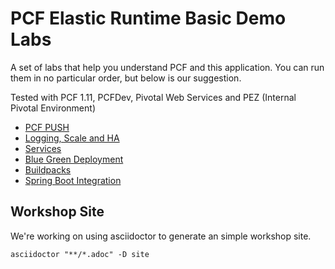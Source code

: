 # PCF Elastic Runtime Basic Demo Labs
A set of labs that help you understand PCF and this application. 
You can run them in no particular order, but below is our suggestion. 

Tested with PCF 1.11, PCFDev, Pivotal Web Services and PEZ (Internal Pivotal Environment)

* [PCF PUSH](https://github.com/krishnaatpivotal/tas-springboot-demo/tree/master/Labs/Application_Push/lab_application_push.adoc)
* [Logging, Scale and HA](https://github.com/krishnaatpivotal/tas-springboot-demo/tree/master/Labs/Logging_Scale_HA/lab_logging_scale_ha.adoc)
* [Services](https://github.com/krishnaatpivotal/tas-springboot-demo/tree/master/Labs/Services/lab_services.adoc)
* [Blue Green Deployment](https://github.com/krishnaatpivotal/tas-springboot-demo/tree/master/Labs/Blue_Green/lab_blue_green.adoc)
* [Buildpacks](https://github.com/krishnaatpivotal/tas-springboot-demo/tree/master/Labs/Buildpacks/lab_buildpack.adoc)
* [Spring Boot Integration ]()

## Workshop Site

We're working on using asciidoctor to generate an simple workshop site.

```
asciidoctor "**/*.adoc" -D site
```
